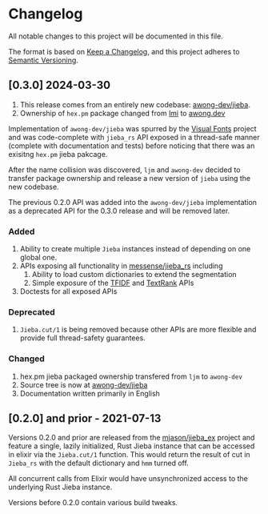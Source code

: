 # Changelog
All notable changes to this project will be documented in this file.

The format is based on [Keep a Changelog](https://keepachangelog.com/en/1.1.0/),
and this project adheres to [Semantic Versioning](https://semver.org/spec/v2.0.0.html).

## [0.3.0] 2024-03-30

   1. This release comes from an entirely new codebase: [awong-dev/jieba](https://github.com/awong-dev/jieba).
   2. Ownership of `hex.pm` package changed from [lmi](https://hex.pm/users/lmj) to [awong.dev](https://hex.pm/users/awong.dev)

Implementation of `awong-dev/jieba` was spurred by the
[Visual Fonts](https://visual-fonts.com/) project and was code-complete with
`jieba_rs` API exposed in a thread-safe manner (complete with documentation
and tests) before noticing that there was an exisitng `hex.pm` jieba pakcage.

After the name collision was discovered, `ljm` and `awong-dev` decided to
transfer package ownership and release a new version of `jieba` using the
new codebase.

The previous 0.2.0 API was added into the `awong-dev/jieba` implementation
as a deprecated API for the 0.3.0 release and will be removed later.

### Added
  1. Ability to create multiple `Jieba` instances instead of depending on one global one.
  2. APIs exposing all functionality in [messense/jieba_rs](https://github.com/messense/jieba-rs) including
      1. Ability to load custom dictionaries to extend the segmentation
      2. Simple exposure of the [TFIDF](https://docs.rs/jieba-rs/0.6.8/jieba_rs/struct.TFIDF.html) and [TextRank](https://docs.rs/jieba-rs/0.6.8/jieba_rs/struct.TextRank.html) APIs
  3. Doctests for all exposed APIs

### Deprecated
  1. `Jieba.cut/1` is being removed because other APIs are more flexible and provide full thread-safety guarantees.

### Changed
  1. hex.pm jieba packaged ownership transfered from `ljm` to `awong-dev`
  2. Source tree is now at [awong-dev/jieba](https://github.com/awong-dev/jieba)
  3. Documentation written primarily in English


## [0.2.0] and prior - 2021-07-13
Versions 0.2.0 and prior are released from the
[mjason/jieba_ex](https://github.com/mjason/jieba_ex) project and feature a
single, lazily initialized, Rust Jieba instance that can be accessed in
elixir via the `Jieba.cut/1` function. This would return the result of cut in
`Jieba_rs` with the default dictionary and `hmm` turned off.


All concurrent calls from Elixir would have unsynchronized access to the
underlying Rust Jieba instance.

Versions before 0.2.0 contain various build tweaks.

